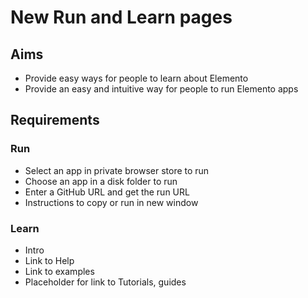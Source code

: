 New Run and Learn pages
=======================

Aims
----

- Provide easy ways for people to learn about Elemento
- Provide an easy and intuitive way for people to run Elemento apps

Requirements
------------

### Run
- Select an app in private browser store to run
- Choose an app in a disk folder to run
- Enter a GitHub URL and get the run URL
- Instructions to copy or run in new window

### Learn
- Intro
- Link to Help
- Link to examples
- Placeholder for link to Tutorials, guides